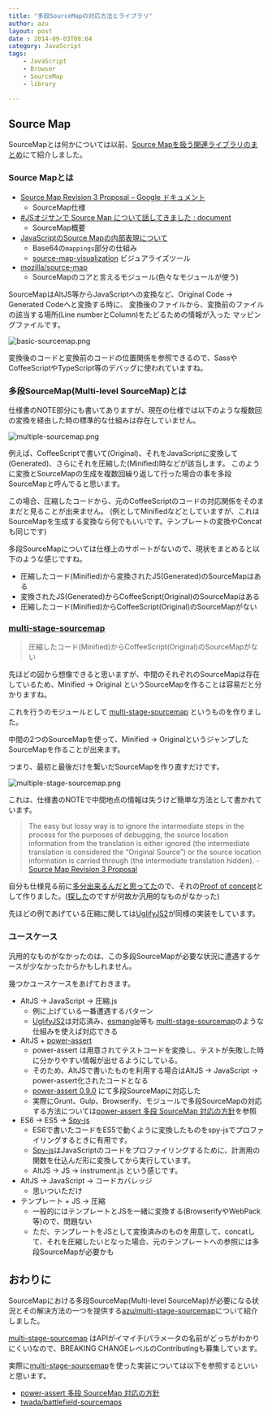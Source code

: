 ```yaml
---
title: "多段SourceMapの対応方法とライブラリ"
author: azu
layout: post
date : 2014-09-03T08:04
category: JavaScript
tags:
    - JavaScript
    - Browser
    - SourceMap
    - library

---
```


## Source Map

SourceMapとは何かについては以前、[Source Mapを扱う関連ライブラリのまとめ](https://efcl.info/2014/0622/res3933/ "Source Mapを扱う関連ライブラリのまとめ")にて紹介しました。

### Source Mapとは

*   [Source Map Revision 3 Proposal &#8211; Google ドキュメント][2] 
    *   SourceMap仕様
*   [#JSオジサンで Source Map について話してきました : document][3] 
    *   SourceMap概要
*   [JavaScriptのSource Mapの内部表現について][4] 
    *   Base64の`mappings`部分の仕組み
    *   [source-map-visualization][5] ビジュアライズツール
*   [mozilla/source-map](https://github.com/mozilla/source-map "mozilla/source-map")
    *   SourceMapのコアと言えるモジュール(色々なモジュールが使う)
    
SourceMapはAltJS等からJavaScriptへの変換など、Original Code -> Generated Codeへと変換する時に、
変換後のファイルから、変換前のファイルの該当する場所(Line numberとColumn)をたどるための情報が入った
マッピングファイルです。

![basic-sourcemap.png](https://efcl.info/wp-content/uploads/2014/09/basic-sourcemap.png)

変換後のコードと変換前のコードの位置関係を参照できるので、SassやCoffeeScriptやTypeScript等のデバッグに使われていますね。

### 多段SourceMap(Multi-level SourceMap)とは

仕様書のNOTE部分にも書いてありますが、現在の仕様では以下のような複数回の変換を経由した時の標準的な仕組みは存在していません。

![multiple-sourcemap.png](https://efcl.info/wp-content/uploads/2014/09/multiple-sourcemap.png)

例えば、CoffeeScriptで書いて(Original)、それをJavaScriptに変換して(Generated)、さらにそれを圧縮した(Minified)時などが該当します。
このように変換とSourceMapの生成を複数回繰り返して行った場合の事を多段SourceMapと呼んでると思います。


この場合、圧縮したコードから、元のCoffeeScriptのコードの対応関係をそのままだと見ることが出来ません。
(例としてMinifiedなどとしていますが、これはSourceMapを生成する変換なら何でもいいです。テンプレートの変換やConcatも同じです)

多段SourceMapについては仕様上のサポートがないので、現状をまとめると以下のような感じですね。

- 圧縮したコード(Minified)から変換されたJS(Generated)のSourceMapはある
- 変換されたJS(Generated)からCoffeeScript(Original)のSourceMapはある
- 圧縮したコード(Minified)からCoffeeScript(Original)のSourceMapがない

### [multi-stage-sourcemap](https://github.com/azu/multi-stage-sourcemap "multi-stage-sourcemap")

> 圧縮したコード(Minified)からCoffeeScript(Original)のSourceMapがない

先ほどの図から想像できると思いますが、中間のそれぞれのSourceMapは存在しているため、Minified -> Original というSourceMapを作ることは容易だと分かりますね。

これを行うのモジュールとして [multi-stage-sourcemap](https://github.com/azu/multi-stage-sourcemap "multi-stage-sourcemap") というものを作りました。

中間の2つのSourceMapを使って、Minified -> OriginalというジャンプしたSourceMapを作ることが出来ます。

つまり、最初と最後だけを繋いだSourceMapを作り直すだけです。

![multiple-stage-sourcemap.png](https://efcl.info/wp-content/uploads/2014/09/multiple-stage-sourcemap.png)

これは、仕様書のNOTEで中間地点の情報は失うけど簡単な方法として書かれています。

> The easy but lossy way is to ignore the intermediate steps in the process for the purposes of debugging, the source location information from the translation is either ignored (the intermediate translation is considered the “Original Source”) or the source location information is carried through (the intermediate translation hidden).  - [Source Map Revision 3 Proposal ](https://docs.google.com/document/d/1U1RGAehQwRypUTovF1KRlpiOFze0b-_2gc6fAH0KY0k/edit# "Source Map Revision 3 Proposal - Google ドキュメント")

自分も仕様見る前に[多分出来るんだと思ってた](http://twitter.com/azu_re/status/453839139348041728)ので、それの[Proof of concept](http://ja.wikipedia.org/wiki/%E6%A6%82%E5%BF%B5%E5%AE%9F%E8%A8%BC "Proof of concept")として作りました。([探した](https://efcl.info/2014/0622/res3933/ "Source Mapを扱う関連ライブラリのまとめ")のですが何故か汎用的なものがなかった)

先ほどの例であげている圧縮に関しては[UglifyJS2](http://www.thecssninja.com/JavaScript/multi-level-sourcemaps ". UglifyJS2")が同様の実装をしています。

### ユースケース

汎用的なものがなかったのは、この多段SourceMapが必要な状況に遭遇するケースが少なかったからかもしれません。

幾つかユースケースをあげておきます。

- AltJS -> JavaScript -> 圧縮.js
	- 例に上げている一番遭遇するパターン
	- [UglifyJS2](http://www.thecssninja.com/JavaScript/multi-level-sourcemaps ". UglifyJS2")は対応済み、[esmangle](https://github.com/Constellation/esmangle "esmangle")等も [multi-stage-sourcemap](https://github.com/azu/multi-stage-sourcemap "multi-stage-sourcemap")のような仕組みを使えば対応できる
- AltJS + [power-assert](https://github.com/twada/power-assert "power-assert")
	- power-assert は用意されてテストコードを変換し、テストが失敗した時に分かりやすい情報が出せるようにしている。
	- そのため、AltJSで書いたものを利用する場合はAltJS -> JavaScript -> power-assert化されたコードとなる
	- [power-assert 0.9.0](https://github.com/twada/power-assert/releases/tag/v0.9.0 "power-assert 0.9.0") にて多段SourceMapに対応した
	- 実際にGrunt、Gulp、Browserify、モジュールで多段SourceMapの対応する方法については[power-assert 多段 SourceMap 対応の方針](https://gist.github.com/twada/103d34a3237cecd463a6 "power-assert 多段 SourceMap 対応の方針")を参照
- ES6 -> ES5 -> [Spy-js](http://qiita.com/laco0416/items/985044f0019ebef6cb2c "Spy-js")
	- ES6で書いたコードをES5で動くように変換したものをspy-jsでプロファイリングするときに有用です。
	- [Spy-js](http://qiita.com/laco0416/items/985044f0019ebef6cb2c "Spy-js")はJavaScriptのコードをプロファイリングするために、計測用の関数を仕込んだ形に変換してから実行しています。
	- AltJS -> JS -> instrument.js という感じです。
- AltJS -> JavaScript -> コードカバレッジ
	- 思いついただけ
- テンプレート + JS -> 圧縮
	- 一般的にはテンプレートとJSを一緒に変換する(BrowserifyやWebPack等)ので、問題ない
	- ただ、テンプレートをJSとして変換済みのものを用意して、concatして、それを圧縮したいとなった場合、元のテンプレートへの参照には多段SourceMapが必要かも

## おわりに

SourceMapにおける多段SourceMap(Multi-level SourceMap)が必要になる状況とその解決方法の一つを提供する[azu/multi-stage-sourcemap](https://github.com/azu/multi-stage-sourcemap "azu/multi-stage-sourcemap")について紹介しました。

[multi-stage-sourcemap](https://github.com/azu/multi-stage-sourcemap "azu/multi-stage-sourcemap") はAPIがイマイチ(パラメータの名前がどっちがわかりにくい)なので、BREAKING CHANGEレベルのContributingも募集しています。

実際に[multi-stage-sourcemap](https://github.com/azu/multi-stage-sourcemap "azu/multi-stage-sourcemap")を使った実装については以下を参照するといいと思います。

- [power-assert 多段 SourceMap 対応の方針](https://gist.github.com/twada/103d34a3237cecd463a6 "power-assert 多段 SourceMap 対応の方針")
- [twada/battlefield-sourcemaps](https://github.com/twada/battlefield-sourcemaps "twada/battlefield-sourcemaps")


 [2]: https://docs.google.com/document/d/1U1RGAehQwRypUTovF1KRlpiOFze0b-_2gc6fAH0KY0k/edit "Source Map Revision 3 Proposal - Google ドキュメント"
 [3]: http://imaya.blog.jp/archives/7169783.html "#JSオジサンで Source Map について話してきました : document"
 [4]: http://safx-dev.blogspot.jp/2013/08/javascriptsource-map.html "JavaScriptのSource Mapの内部表現について"
 [5]: http://sokra.github.io/source-map-visualization/ "ビジュアライズ"
 
